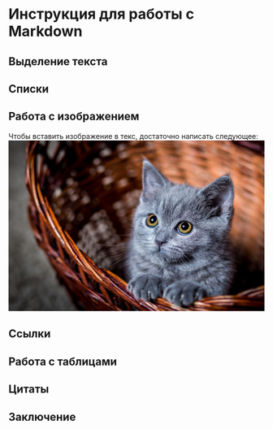 # Инструкция для работы с Markdown

## Выделение текста 

## Списки 

## Работа с изображением 

Чтобы вставить изображение в текс, достаточно написать следующее:![Привет, это котёнок!](cat.jpg)

## Ссылки

## Работа с таблицами

## Цитаты

## Заключение 